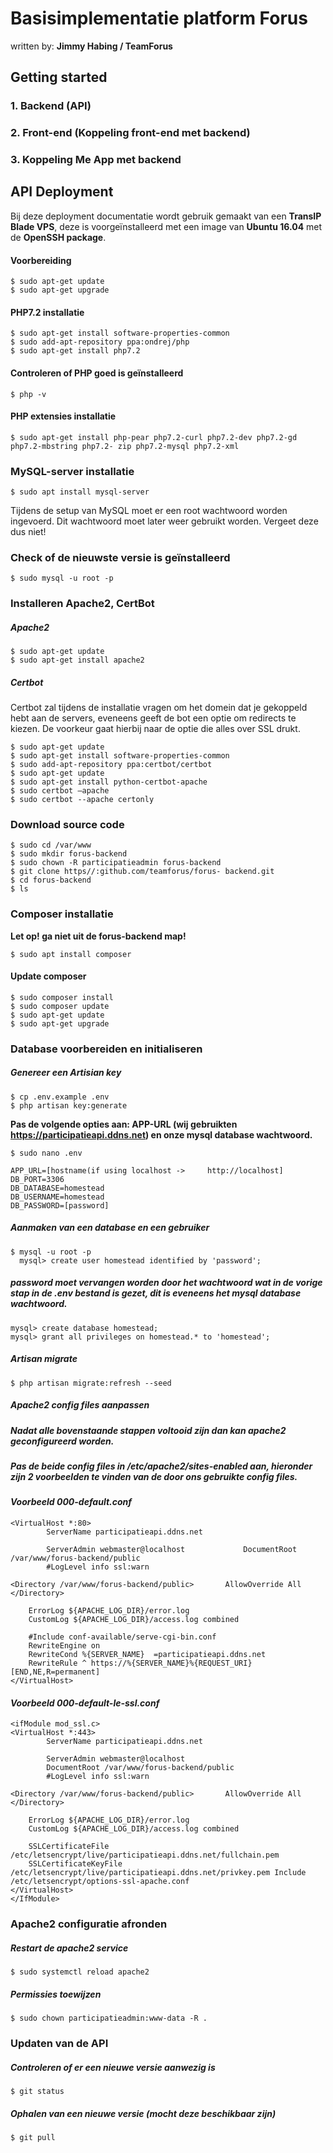 # Basisimplementatie platform Forus
written by: **Jimmy Habing / TeamForus**

## Getting started
### 1. Backend (API)
### 2. Front-end (Koppeling front-end met backend) 
### 3. Koppeling Me App met backend

## API Deployment
Bij deze deployment documentatie wordt gebruik gemaakt van een **TransIP Blade VPS**, deze is voorgeïnstalleerd met een image van **Ubuntu 16.04** met de **OpenSSH package**.

#### Voorbereiding
	$ sudo apt-get update
	$ sudo apt-get upgrade
	
#### PHP7.2 installatie
	$ sudo apt-get install software-properties-common
	$ sudo add-apt-repository ppa:ondrej/php
	$ sudo apt-get install php7.2
	
#### Controleren of PHP goed is geïnstalleerd
	$ php -v

#### PHP extensies installatie
	$ sudo apt-get install php-pear php7.2-curl php7.2-dev php7.2-gd php7.2-mbstring php7.2- zip php7.2-mysql php7.2-xml
	
### MySQL-server installatie
 	$ sudo apt install mysql-server
Tijdens de setup van MySQL moet er een root wachtwoord worden ingevoerd. Dit wachtwoord moet later weer gebruikt worden. Vergeet deze dus niet!

### Check of de nieuwste versie is geïnstalleerd
	$ sudo mysql -u root -p
  
### Installeren Apache2, CertBot
##### *Apache2*
	$ sudo apt-get update
 	$ sudo apt-get install apache2
 	
##### *Certbot*

Certbot zal tijdens de installatie vragen om het domein dat je gekoppeld hebt aan de servers, eveneens geeft de bot een optie om redirects te kiezen. De voorkeur gaat hierbij naar de optie die alles over SSL drukt.

	$ sudo apt-get update
	$ sudo apt-get install software-properties-common 
	$ sudo add-apt-repository ppa:certbot/certbot
	$ sudo apt-get update
	$ sudo apt-get install python-certbot-apache
	$ sudo certbot –apache
	$ sudo certbot --apache certonly
### Download source code
    $ sudo cd /var/www
    $ sudo mkdir forus-backend
    $ sudo chown -R participatieadmin forus-backend
    $ git clone https//:github.com/teamforus/forus- backend.git
    $ cd forus-backend
    $ ls
   
### Composer installatie
**Let op! ga niet uit de forus-backend map!**

	$ sudo apt install composer
#### Update composer
	
	$ sudo composer install
	$ sudo composer update
	$ sudo apt-get update
	$ sudo apt-get upgrade
	
### Database voorbereiden en initialiseren
##### *Genereer een Artisian key*
	$ cp .env.example .env
 	$ php artisan key:generate

**Pas de volgende opties aan: APP-URL (wij gebruikten https://participatieapi.ddns.net) en onze mysql database wachtwoord.**

	$ sudo nano .env
	
	APP_URL=[hostname(if using localhost -> 	http://localhost] DB_PORT=3306
	DB_DATABASE=homestead
	DB_USERNAME=homestead
	DB_PASSWORD=[password]

##### *Aanmaken van een database en een gebruiker*
	
	$ mysql -u root -p
	  mysql> create user homestead identified by 'password';
##### *password moet vervangen worden door het wachtwoord wat in de vorige stap in de .env bestand is gezet, dit is eveneens het mysql database wachtwoord.*

	mysql> create database homestead;
	mysql> grant all privileges on homestead.* to 'homestead';

##### *Artisan migrate*
	$ php artisan migrate:refresh --seed
     
##### *Apache2 config files aanpassen*
##### *Nadat alle bovenstaande stappen voltooid zijn dan kan apache2 geconfigureerd worden.*

##### *Pas de beide config files in /etc/apache2/sites-enabled aan, hieronder zijn 2 voorbeelden te vinden van de door ons gebruikte config files.*

#### *Voorbeeld 000-default.conf*
	<VirtualHost *:80>
			ServerName participatieapi.ddns.net
	
			ServerAdmin webmaster@localhost 			DocumentRoot /var/www/forus-backend/public
			#LogLevel info ssl:warn
			
	<Directory /var/www/forus-backend/public> 		AllowOverride All
	</Directory>
	
		ErrorLog ${APACHE_LOG_DIR}/error.log
		CustomLog ${APACHE_LOG_DIR}/access.log combined
	
		#Include conf-available/serve-cgi-bin.conf
		RewriteEngine on
		RewriteCond %{SERVER_NAME} 	=participatieapi.ddns.net
		RewriteRule ^ https://%{SERVER_NAME}%{REQUEST_URI} [END,NE,R=permanent]
	</VirtualHost>
	
#### *Voorbeeld 000-default-le-ssl.conf*
	<ifModule mod_ssl.c>
	<VirtualHost *:443>
			ServerName participatieapi.ddns.net
			
			ServerAdmin webmaster@localhost
			DocumentRoot /var/www/forus-backend/public
			#LogLevel info ssl:warn

	<Directory /var/www/forus-backend/public> 		AllowOverride All
	</Directory>

		ErrorLog ${APACHE_LOG_DIR}/error.log
		CustomLog ${APACHE_LOG_DIR}/access.log combined
	
		SSLCertificateFile /etc/letsencrypt/live/participatieapi.ddns.net/fullchain.pem
		SSLCertificateKeyFile /etc/letsencrypt/live/participatieapi.ddns.net/privkey.pem Include /etc/letsencrypt/options-ssl-apache.conf
	</VirtualHost>
	</IfModule>
	
### Apache2 configuratie afronden

##### Restart de apache2 service
	$ sudo systemctl reload apache2

##### Permissies toewijzen
	$ sudo chown participatieadmin:www-data -R .

### Updaten van de API

##### Controleren of er een nieuwe versie aanwezig is
	$ git status

##### Ophalen van een nieuwe versie (mocht deze beschikbaar zijn)
	$ git pull

